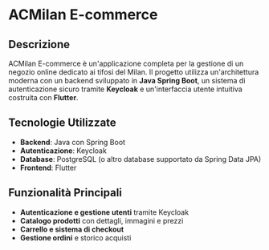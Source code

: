 # ACMilan E-commerce

## Descrizione
ACMilan E-commerce è un'applicazione completa per la gestione di un negozio online dedicato ai tifosi del Milan. Il progetto utilizza un'architettura moderna con un backend sviluppato in **Java Spring Boot**, un sistema di autenticazione sicuro tramite **Keycloak** e un'interfaccia utente intuitiva costruita con **Flutter**.

## Tecnologie Utilizzate
- **Backend**: Java con Spring Boot
- **Autenticazione**: Keycloak
- **Database**: PostgreSQL (o altro database supportato da Spring Data JPA)
- **Frontend**: Flutter

## Funzionalità Principali
- **Autenticazione e gestione utenti** tramite Keycloak
- **Catalogo prodotti** con dettagli, immagini e prezzi
- **Carrello e sistema di checkout**
- **Gestione ordini** e storico acquisti



